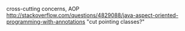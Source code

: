 cross-cutting concerns, AOP
http://stackoverflow.com/questions/4829088/java-aspect-oriented-programming-with-annotations
"cut pointing classes?"

